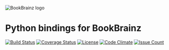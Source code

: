 ![BookBrainz logo](https://bookbrainz.org/images/BookBrainz_text.svg)
# Python bindings for BookBrainz

[![Build Status](https://travis-ci.org/s17k/python-bookbrainz.svg?branch=master)](https://travis-ci.org/s17k/python-bookbrainz)
[![Coverage Status](https://coveralls.io/repos/github/s17k/python-bookbrainz/badge.svg?branch=master)](https://coveralls.io/github/s17k/python-bookbrainz?branch=master)
[![License](http://img.shields.io/:license-GPLv2-green.svg?style=flat-square)](http://www.gnu.org/licenses/gpl-3.0.en.html)
[![Code Climate](https://codeclimate.com/github/s17k/python-bookbrainz/badges/gpa.svg)](https://codeclimate.com/github/s17k/python-bookbrainz)
[![Issue Count](https://codeclimate.com/github/s17k/python-bookbrainz/badges/issue_count.svg)](https://codeclimate.com/github/s17k/python-bookbrainz)
